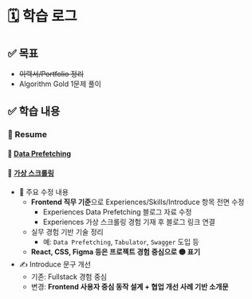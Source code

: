 # 🗓️ 학습 로그

## ✅ 목표

- ~~이력서/Portfolio 정리~~
- Algorithm Gold 1문제 풀이

## ✅ 학습 내용

### 📝 Resume

#### 📄 [Data Prefetching](https://nickyoon.tistory.com/97)

#### 📄 [가상 스크롤링](https://nickyoon.tistory.com/109)

- 🧠 주요 수정 내용
  - **Frontend 직무 기준**으로 Experiences/Skills/Introduce 항목 전면 수정
    - Experiences Data Prefetching 블로그 자료 수정
    - Experiences 가상 스크롤링 경험 기재 후 블로그 링크 연결
  - 실무 경험 기반 기술 정리
    - 예: `Data Prefetching`, `Tabulator`, `Swagger` 도입 등
  - **React, CSS, Figma 등은 프로젝트 경험 중심으로 🟡 표기**
- ✍️ Introduce 문구 개선
  - 기존: Fullstack 경험 중심
  - 변경: **Frontend 사용자 중심 동작 설계 + 협업 개선 사례 기반 소개문**
